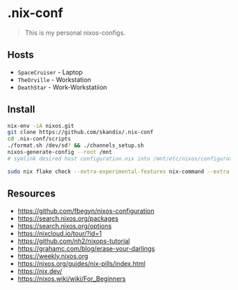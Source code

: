 # .nix-conf
> This is my personal nixos-configs.

## Hosts
* ``SpaceCruiser`` - Laptop
* ``TheOrville`` - Workstation
* ``DeathStar`` - Work-Workstatiion

## Install
```bash
nix-env -iA nixos.git
git clone https://github.com/skandix/.nix-conf
cd .nix-conf/scripts 
./format.sh /dev/sd? && ./channels_setup.sh
nixos-generate-config --root /mnt
# symlink desired host configuration.nix into /mnt/etc/nixos/configuration.nix
```

```bash
sudo nix flake check --extra-experimental-features nix-command --extra-experimental-features flakes
```

## Resources
* https://github.com/fbegyn/nixos-configuration
* https://search.nixos.org/packages
* https://search.nixos.org/options
* https://nixcloud.io/tour/?id=1
* https://github.com/nh2/nixops-tutorial
* https://grahamc.com/blog/erase-your-darlings
* https://weekly.nixos.org
* https://nixos.org/guides/nix-pills/index.html
* https://nix.dev/
* https://nixos.wiki/wiki/For_Beginners

